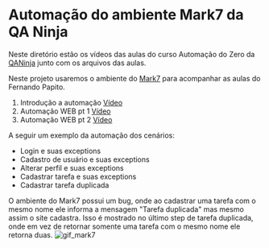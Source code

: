# Automação do ambiente Mark7 da QA Ninja

Neste diretório estão os vídeos das aulas do curso Automação do Zero da [QANinja][QANinja] junto com os arquivos das aulas.

Neste projeto usaremos o ambiente do [Mark7][ambiente] para acompanhar as aulas do Fernando Papito.

1. Introdução a automação [Vídeo][v1]
2. Automação WEB pt 1 [Vídeo][v2]
3. Automação WEB pt 2 [Vídeo][v3]

A seguir um exemplo da automação dos cenários:

- Login e suas exceptions
- Cadastro de usuário e suas exceptions
- Alterar perfil e suas exceptions
- Cadastrar tarefa e suas exceptions
- Cadastrar tarefa duplicada

O ambiente do Mark7 possui um bug, onde ao cadastrar uma tarefa com o mesmo nome ele informa a mensagem "Tarefa duplicada" mas mesmo assim o site cadastra. Isso é mostrado no último step de tarefa duplicada, onde em vez de retornar somente uma tarefa com o mesmo nome ele retorna duas.
![gif_mark7][5]

[QANinja]: https://qaninja.academy/
[ambiente]: https://medium.com/@papito/preparando-o-mark7-para-treinar-automa%C3%A7%C3%A3o-1f72c1fe4946
[v1]: https://mega.nz/file/184UxYKQ#bBj-pBmPh5wQjyuwRBVLCxh1bOT8QzzOy25QcRZJq2k
[v2]: https://mega.nz/file/4wJTVaaJ#kEYbwPeUpcsRUtNibv7pn6UGWapHk2s3u3INGryg8_g
[v3]: https://mega.nz/file/gsxAxIJB#tRADonXu1DBFLCKNWCLddp_z3R5ukbYRgBSxYkf9Zuk
[2]: https://github.com/faker-ruby/faker
[3]: https://medium.com/@papito/preparando-o-mark7-para-treinar-automa%C3%A7%C3%A3o-1f72c1fe4946
[5]: mark7_refatorado.gif
[automacao]: automacao_do_zero
